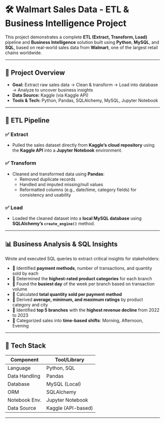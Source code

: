 # 🛠️ Walmart Sales Data - ETL & Business Intelligence Project

This project demonstrates a complete **ETL (Extract, Transform, Load)** pipeline and **Business Intelligence** solution built using **Python**, **MySQL**, and **SQL**, based on real-world sales data from **Walmart**, one of the largest retail chains worldwide.

---

## 📌 Project Overview

- **Goal:** Extract raw sales data → Clean & transform → Load into database → Analyze to uncover business insights
- **Data Source:** Kaggle (via Kaggle API)
- **Tools & Tech:** Python, Pandas, SQLAlchemy, MySQL, Jupyter Notebook

---

## 🔄 ETL Pipeline

### ✅ Extract
- Pulled the sales dataset directly from **Kaggle’s cloud repository** using the **Kaggle API** into a **Jupyter Notebook** environment.

### ✅ Transform
- Cleaned and transformed data using **Pandas**:
  - Removed duplicate records
  - Handled and imputed missing/null values
  - Reformatted columns (e.g., date/time, category fields) for consistency and usability


### ✅ Load
- Loaded the cleaned dataset into a **local MySQL database** using **SQLAlchemy’s `create_engine()`** method.


---

## 📊 Business Analysis & SQL Insights

Wrote and executed SQL queries to extract critical insights for stakeholders:

- 🔹 Identified **payment methods**, number of transactions, and quantity sold by each
- 🔹 Determined the **highest-rated product categories** for each branch
- 🔹 Found the **busiest day** of the week per branch based on transaction volume
- 🔹 Calculated **total quantity sold per payment method**
- 🔹 Derived **average, minimum, and maximum ratings** by product category and city
- 🔹 Identified **top 5 branches** with the **highest revenue decline** from 2022 to 2023
- 🔹 Categorized sales into **time-based shifts**: Morning, Afternoon, Evening

---

## 🧰 Tech Stack

| Component       | Tool/Library           |
|----------------|------------------------|
| Language        | Python, SQL            |
| Data Handling   | Pandas                 |
| Database        | MySQL (Local)          |
| ORM             | SQLAlchemy             |
| Notebook Env.   | Jupyter Notebook       |
| Data Source     | Kaggle (API-based)     |

---
